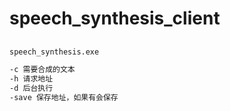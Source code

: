 # speech_synthesis_client

##
```bash
speech_synthesis.exe

-c 需要合成的文本
-h 请求地址
-d 后台执行
-save 保存地址，如果有会保存
```